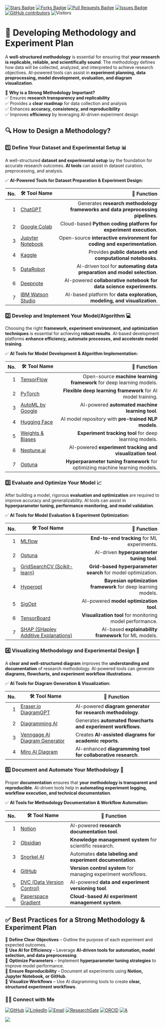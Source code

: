 <a href="https://github.com/drshahizan/short-course/stargazers"><img src="https://img.shields.io/github/stars/drshahizan/short-course" alt="Stars Badge"/></a>
<a href="https://github.com/drshahizan/short-course/network/members"><img src="https://img.shields.io/github/forks/drshahizan/short-course" alt="Forks Badge"/></a>
<a href="https://github.com/drshahizan/short-course/pulls"><img src="https://img.shields.io/github/issues-pr/drshahizan/short-course" alt="Pull Requests Badge"/></a>
<a href="https://github.com/drshahizan/short-course"><img src="https://img.shields.io/github/issues/drshahizan/short-course" alt="Issues Badge"/></a>
<a href="https://github.com/drshahizan/short-course/graphs/contributors"><img alt="GitHub contributors" src="https://img.shields.io/github/contributors/drshahizan/short-course?color=2b9348"></a>
![Visitors](https://api.visitorbadge.io/api/visitors?path=https%3A%2F%2Fgithub.com%2Fdrshahizan%2Fshort-course&labelColor=%23d9e3f0&countColor=%23697689&style=flat)

# 🔬 Developing Methodology and Experiment Plan

A **well-structured methodology** is essential for ensuring that **your research is replicable, reliable, and scientifically sound**. The methodology defines how data will be collected, analyzed, and interpreted to achieve research objectives. AI-powered tools can assist in **experiment planning, data preprocessing, model development, evaluation, and diagram visualization**.

📌 **Why is a Strong Methodology Important?**  
✅ Ensures **research transparency and replicability**  
✅ Provides a **clear roadmap** for data collection and analysis  
✅ Enhances **accuracy, consistency, and reproducibility**  
✅ Improves **efficiency** by leveraging AI-driven experiment design  

## 🔍 **How to Design a Methodology?**  

### **1️⃣ Define Your Dataset and Experimental Setup** 📊  
A well-structured **dataset and experimental setup** lay the foundation for accurate research outcomes. **AI tools** can assist in dataset curation, preprocessing, and analysis.

✅ **AI-Powered Tools for Dataset Preparation & Experiment Design:**  

| No. | 🛠 **Tool Name** | 📖 **Function** | 
| ---: | ---------- | ---------: | 
| 1 | [ChatGPT](https://openai.com/chatgpt/) | Generates **research methodology frameworks and data preprocessing pipelines**. | 
| 2 | [Google Colab](https://colab.research.google.com/) | Cloud-based **Python coding platform for experiment execution**. | 
| 3 | [Jupyter Notebook](https://jupyter.org/) | Open-source **interactive environment for coding and experimentation**. | 
| 4 | [Kaggle](https://www.kaggle.com/) | Provides **public datasets and computational notebooks**. | 
| 5 | [DataRobot](https://www.datarobot.com/) | AI-driven tool for **automating data preparation and model selection**. | 
| 6 | [Deepnote](https://deepnote.com/) | AI-powered **collaborative notebook for data science experiments**. | 
| 7 | [IBM Watson Studio](https://www.ibm.com/cloud/watson-studio) | AI-based platform for **data exploration, modeling, and visualization**. | 


### **2️⃣ Develop and Implement Your Model/Algorithm** 💻  
Choosing the right **framework, experiment environment, and optimization techniques** is essential for achieving **robust results**. AI-based development platforms **enhance efficiency, automate processes, and accelerate model training**.  

✅ **AI Tools for Model Development & Algorithm Implementation:**  

| No. | 🛠 **Tool Name** | 📖 **Function** | 
| ---: | ---------- | ---------: | 
| 1 | [TensorFlow](https://www.tensorflow.org/) | Open-source **machine learning framework** for deep learning models. | 
| 2 | [PyTorch](https://pytorch.org/) | **Flexible deep learning framework** for AI model training. | 
| 3 | [AutoML by Google](https://cloud.google.com/automl/) | AI-powered **automated machine learning tool**. | 
| 4 | [Hugging Face](https://huggingface.co/) | AI model repository with **pre-trained NLP models**. | 
| 5 | [Weights & Biases](https://wandb.ai/) | **Experiment tracking tool** for deep learning models. | 
| 6 | [Neptune.ai](https://neptune.ai/) | AI-powered **experiment tracking and visualization tool**. | 
| 7 | [Optuna](https://optuna.org/) | **Hyperparameter tuning framework** for optimizing machine learning models. | 


### **3️⃣ Evaluate and Optimize Your Model** 📈  
After building a model, rigorous **evaluation and optimization** are required to improve accuracy and generalizability. AI tools can assist in **hyperparameter tuning, performance monitoring, and model validation**.  

✅ **AI Tools for Model Evaluation & Experiment Optimization:**  

| No. | 🛠 **Tool Name** | 📖 **Function** | 
| ---: | ---------- | ---------: | 
| 1 | [MLflow](https://mlflow.org/) | **End-to-end tracking** for ML experiments. | 
| 2 | [Optuna](https://optuna.org/) | AI-driven **hyperparameter tuning tool**. | 
| 3 | [GridSearchCV (Scikit-learn)](https://scikit-learn.org/) | **Grid-based hyperparameter search** for model optimization. | 
| 4 | [Hyperopt](https://hyperopt.github.io/hyperopt/) | **Bayesian optimization framework** for deep learning models. | 
| 5 | [SigOpt](https://sigopt.com/) | AI-powered **model optimization tool**. | 
| 6 | [TensorBoard](https://www.tensorflow.org/tensorboard) | **Visualization tool** for monitoring model performance. | 
| 7 | [SHAP (SHapley Additive Explanations)](https://shap.readthedocs.io/en/latest/) | AI-based **explainability framework** for ML models. | 


### **4️⃣ Visualizing Methodology and Experimental Design** 🎨  
A **clear and well-structured diagram** improves the **understanding and documentation** of research methodology. AI-powered tools can generate **diagrams, flowcharts, and experiment workflow illustrations**.  

✅ **AI Tools for Diagram Generation & Visualization:**  

| No. | 🛠 **Tool Name** | 📖 **Function** | 
| ---: | ---------- | --------- | 
| 1 | [Eraser.io DiagramGPT](https://www.eraser.io/diagramgpt) | AI-powered **diagram generator for research methodology**. | 
| 2 | [Diagramming AI](https://diagrammingai.com) | Generates **automated flowcharts and experiment workflows**. | 
| 3 | [Venngage AI Diagram Generator](https://venngage.com/ai-tools/diagram-generator) | Creates **AI-assisted diagrams for academic reports**. | 
| 4 | [Miro AI Diagram](https://miro.com/ai/diagram-ai/) | AI-enhanced **diagramming tool for collaborative research**. | 

### **5️⃣ Document and Automate Your Methodology** 📝  
Proper **documentation** ensures that **your methodology is transparent and reproducible**. AI-driven tools help in **automating experiment logging, workflow execution, and technical documentation**.  

✅ **AI Tools for Methodology Documentation & Workflow Automation:**  

| No. | 🛠 **Tool Name** | 📖 **Function** | 
| ---: | ---------- | --------- | 
| 1 | [Notion](https://www.notion.so/) | AI-powered **research documentation tool**. | 
| 2 | [Obsidian](https://obsidian.md/) | **Knowledge management system** for scientific research. | 
| 3 | [Snorkel AI](https://www.snorkel.org/) | Automates **data labeling and experiment documentation**. | 
| 4 | [GitHub](https://github.com/) | **Version control system** for managing experiment workflows. | 
| 5 | [DVC (Data Version Control)](https://dvc.org/) | AI-powered **data and experiment versioning tool**. | 
| 6 | [Paperspace Gradient](https://gradient.paperspace.com/) | **Cloud-based AI experiment management system**. | 

## ✅ **Best Practices for a Strong Methodology & Experiment Plan**  
📌 **Define Clear Objectives** – Outline the purpose of each experiment and expected outcomes.  
📌 **Use AI for Efficiency** – Leverage **AI-driven tools for automation, model selection, and data preprocessing**.  
📌 **Optimize Parameters** – Implement **hyperparameter tuning strategies** to improve model performance.  
📌 **Ensure Reproducibility** – Document all experiments using **Notion, Jupyter Notebook, or GitHub**.  
📌 **Visualize Workflows** – Use AI diagramming tools to create **clear, structured experiment workflows**.  


### 🙌🏻 Connect with Me
<p align="left">
    <a href="https://github.com/drshahizan" target="_blank"><img alt="GitHub" src="https://img.shields.io/badge/-@drshahizan-181717?style=flat-square&logo=GitHub&logoColor=white"></a>
    <a href="https://www.linkedin.com/in/drshahizan" target="_blank"><img alt="LinkedIn" src="https://img.shields.io/badge/-drshahizan-blue?style=flat-square&logo=Linkedin&logoColor=white&link=https://www.linkedin.com/in/drshahizan/"></a>
    <a href="mailto:shahizan@utm.my" target="_blank"><img alt="Email" src="https://img.shields.io/badge/-shahizan@utm.my-c14438?style=flat-square&logo=Gmail&logoColor=white&link=mailto:shahizan@utm.my.com"></a>
    <a href="https://www.researchgate.net/profile/Mohd-Othman-28" target="_blank"><img alt="ResearchGate" src="https://img.shields.io/badge/-ResearchGate-00CCBB?style=flat-square&logo=ResearchGate&logoColor=white"></a>
    <a href="https://orcid.org/0000-0003-4261-1873" target="_blank"><img alt="ORCID" src="https://img.shields.io/badge/-ORCID-A6CE39?style=flat-square&logo=ORCID&logoColor=white"></a> 
 <a href="https://visitorbadge.io/status?path=https%3A%2F%2Fgithub.com%2Fdrshahizan" target="_blank"><img alt="A" src="https://api.visitorbadge.io/api/visitors?path=https%3A%2F%2Fgithub.com%2Fdrshahizan&labelColor=%23697689&countColor=%23555555&style=plastic"></a>
 
![](https://hit.yhype.me/github/profile?user_id=81284918)
</p>

